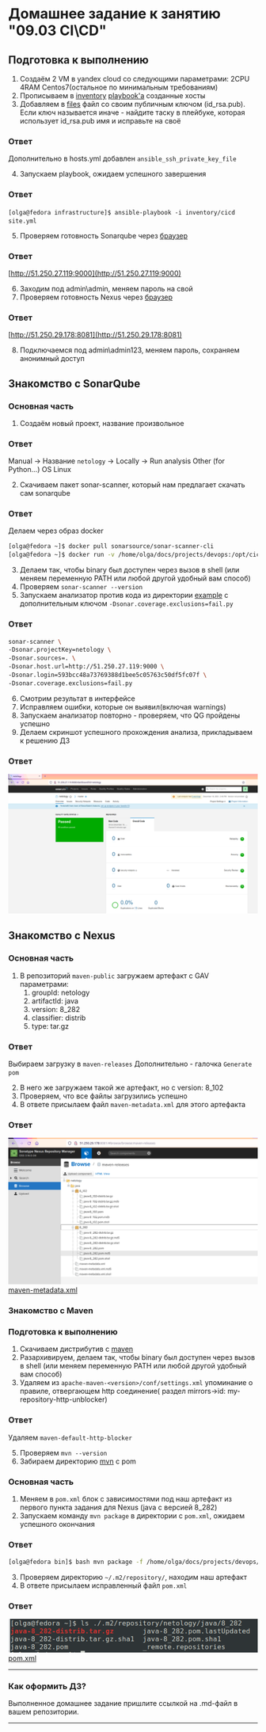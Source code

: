 # Домашнее задание к занятию "09.03 CI\CD"

## Подготовка к выполнению

1. Создаём 2 VM в yandex cloud со следующими параметрами: 2CPU 4RAM Centos7(остальное по минимальным требованиям)
2. Прописываем в [inventory](./infrastructure/inventory/cicd/hosts.yml) [playbook'a](./infrastructure/site.yml) созданные хосты
3. Добавляем в [files](./infrastructure/files/) файл со своим публичным ключом (id_rsa.pub). Если ключ называется иначе - найдите таску в плейбуке, которая использует id_rsa.pub имя и исправьте на своё

### Ответ
Дополнительно в hosts.yml добавлен `ansible_ssh_private_key_file`

4. Запускаем playbook, ожидаем успешного завершения

### Ответ

`[olga@fedora infrastructure]$ ansible-playbook -i inventory/cicd site.yml`

5. Проверяем готовность Sonarqube через [браузер](http://localhost:9000)

### Ответ
[http://51.250.27.119:9000](http://51.250.27.119:9000)

6. Заходим под admin\admin, меняем пароль на свой
7. Проверяем готовность Nexus через [браузер](http://localhost:8081)

### Ответ
[http://51.250.29.178:8081](http://51.250.29.178:8081)

8. Подключаемся под admin\admin123, меняем пароль, сохраняем анонимный доступ

## Знакомство с SonarQube

### Основная часть

1. Создаём новый проект, название произвольное

### Ответ
Manual -> Название `netology` -> Locally -> Run analysis Other (for Python...) OS Linux 

2. Скачиваем пакет sonar-scanner, который нам предлагает скачать сам sonarqube

### Ответ
Делаем через образ docker
```bash
[olga@fedora ~]$ docker pull sonarsource/sonar-scanner-cli
[olga@fedora ~]$ docker run -v /home/olga/docs/projects/devops:/opt/cicd -w /opt/cicd -it sonarsource/sonar-scanner-cli /bin/bash
```

3. Делаем так, чтобы binary был доступен через вызов в shell (или меняем переменную PATH или любой другой удобный вам способ)
4. Проверяем `sonar-scanner --version`
5. Запускаем анализатор против кода из директории [example](./example) с дополнительным ключом `-Dsonar.coverage.exclusions=fail.py`

### Ответ
```bash
sonar-scanner \
-Dsonar.projectKey=netology \
-Dsonar.sources=. \
-Dsonar.host.url=http://51.250.27.119:9000 \
-Dsonar.login=593bcc48a73769388d1bee5c05763c50df5fc07f \
-Dsonar.coverage.exclusions=fail.py
```

6. Смотрим результат в интерфейсе
7. Исправляем ошибки, которые он выявил(включая warnings)
8. Запускаем анализатор повторно - проверяем, что QG пройдены успешно
9. Делаем скриншот успешного прохождения анализа, прикладываем к решению ДЗ

### Ответ
![SonarQube](./img/sonar.png)

## Знакомство с Nexus

### Основная часть

1. В репозиторий `maven-public` загружаем артефакт с GAV параметрами:
   1. groupId: netology
   2. artifactId: java
   3. version: 8_282
   4. classifier: distrib
   5. type: tar.gz

### Ответ
Выбираем загрузку в `maven-releases`
Дополнительно - галочка `Generate pom`

2. В него же загружаем такой же артефакт, но с version: 8_102
3. Проверяем, что все файлы загрузились успешно
4. В ответе присылаем файл `maven-metadata.xml` для этого артефакта

### Ответ
![Nexus](./img/nexus.png)  
[maven-metadata.xml](./img/maven-metadata.xml)

### Знакомство с Maven

### Подготовка к выполнению

1. Скачиваем дистрибутив с [maven](https://maven.apache.org/download.cgi)
2. Разархивируем, делаем так, чтобы binary был доступен через вызов в shell (или меняем переменную PATH или любой другой удобный вам способ)
3. Удаляем из `apache-maven-<version>/conf/settings.xml` упоминание о правиле, отвергающем http соединение( раздел mirrors->id: my-repository-http-unblocker)

### Ответ
Удаляем `maven-default-http-blocker`

5. Проверяем `mvn --version`
6. Забираем директорию [mvn](./mvn) с pom

### Основная часть

1. Меняем в `pom.xml` блок с зависимостями под наш артефакт из первого пункта задания для Nexus (java с версией 8_282)
2. Запускаем команду `mvn package` в директории с `pom.xml`, ожидаем успешного окончания

### Ответ
```bash
[olga@fedora bin]$ bash mvn package -f /home/olga/docs/projects/devops/devops-netology-private/03-mnt7/09-ci-03-cicd/mvn/pom.xml
```

3. Проверяем директорию `~/.m2/repository/`, находим наш артефакт
4. В ответе присылаем исправленный файл `pom.xml`

### Ответ
![maven.png](./img/maven.png)  
[pom.xml](./mvn/pom.xml)

---

### Как оформить ДЗ?

Выполненное домашнее задание пришлите ссылкой на .md-файл в вашем репозитории.

---
